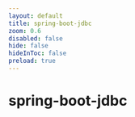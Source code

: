 ```yaml
---
layout: default 
title: spring-boot-jdbc  
zoom: 0.6   
disabled: false 
hide: false 
hideInToc: false    
preload: true   
---
```



# spring-boot-jdbc   
